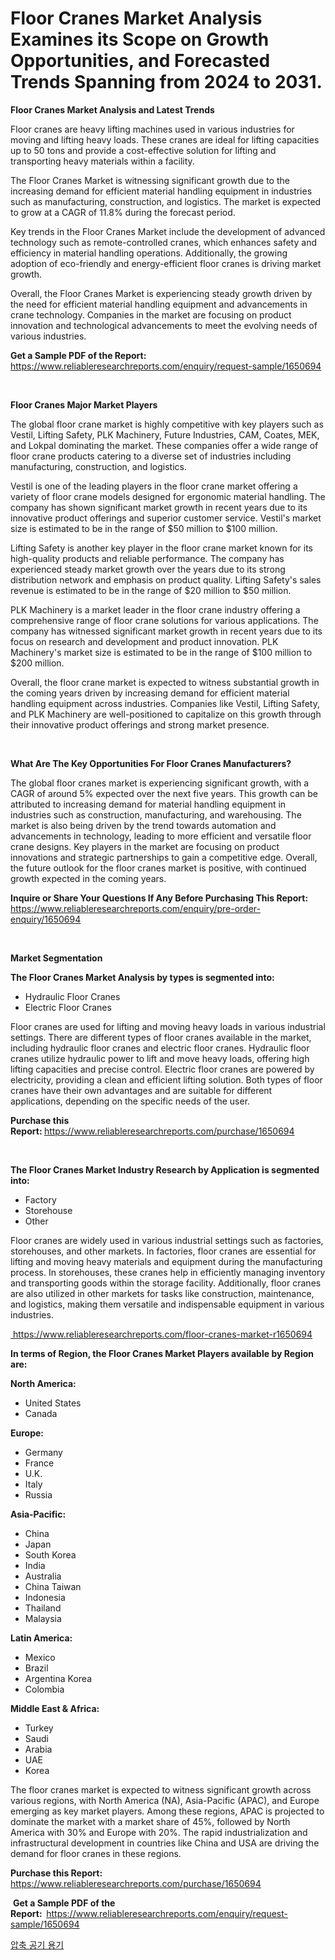 <p><h1>Floor Cranes Market Analysis Examines its Scope on Growth Opportunities, and Forecasted Trends Spanning from 2024 to 2031.</h1></p><p><strong>Floor Cranes Market Analysis and Latest Trends</strong></p>
<p><p>Floor cranes are heavy lifting machines used in various industries for moving and lifting heavy loads. These cranes are ideal for lifting capacities up to 50 tons and provide a cost-effective solution for lifting and transporting heavy materials within a facility.</p><p>The Floor Cranes Market is witnessing significant growth due to the increasing demand for efficient material handling equipment in industries such as manufacturing, construction, and logistics. The market is expected to grow at a CAGR of 11.8% during the forecast period.</p><p>Key trends in the Floor Cranes Market include the development of advanced technology such as remote-controlled cranes, which enhances safety and efficiency in material handling operations. Additionally, the growing adoption of eco-friendly and energy-efficient floor cranes is driving market growth.</p><p>Overall, the Floor Cranes Market is experiencing steady growth driven by the need for efficient material handling equipment and advancements in crane technology. Companies in the market are focusing on product innovation and technological advancements to meet the evolving needs of various industries.</p></p>
<p><strong>Get a Sample PDF of the Report:&nbsp;</strong> <a href="https://www.reliableresearchreports.com/enquiry/request-sample/1650694">https://www.reliableresearchreports.com/enquiry/request-sample/1650694</a></p>
<p>&nbsp;</p>
<p><strong>Floor Cranes Major Market Players</strong></p>
<p><p>The global floor crane market is highly competitive with key players such as Vestil, Lifting Safety, PLK Machinery, Future Industries, CAM, Coates, MEK, and Lokpal dominating the market. These companies offer a wide range of floor crane products catering to a diverse set of industries including manufacturing, construction, and logistics.</p><p>Vestil is one of the leading players in the floor crane market offering a variety of floor crane models designed for ergonomic material handling. The company has shown significant market growth in recent years due to its innovative product offerings and superior customer service. Vestil's market size is estimated to be in the range of $50 million to $100 million.</p><p>Lifting Safety is another key player in the floor crane market known for its high-quality products and reliable performance. The company has experienced steady market growth over the years due to its strong distribution network and emphasis on product quality. Lifting Safety's sales revenue is estimated to be in the range of $20 million to $50 million.</p><p>PLK Machinery is a market leader in the floor crane industry offering a comprehensive range of floor crane solutions for various applications. The company has witnessed significant market growth in recent years due to its focus on research and development and product innovation. PLK Machinery's market size is estimated to be in the range of $100 million to $200 million.</p><p>Overall, the floor crane market is expected to witness substantial growth in the coming years driven by increasing demand for efficient material handling equipment across industries. Companies like Vestil, Lifting Safety, and PLK Machinery are well-positioned to capitalize on this growth through their innovative product offerings and strong market presence.</p></p>
<p>&nbsp;</p>
<p><strong>What Are The Key Opportunities For Floor Cranes Manufacturers?</strong></p>
<p><p>The global floor cranes market is experiencing significant growth, with a CAGR of around 5% expected over the next five years. This growth can be attributed to increasing demand for material handling equipment in industries such as construction, manufacturing, and warehousing. The market is also being driven by the trend towards automation and advancements in technology, leading to more efficient and versatile floor crane designs. Key players in the market are focusing on product innovations and strategic partnerships to gain a competitive edge. Overall, the future outlook for the floor cranes market is positive, with continued growth expected in the coming years.</p></p>
<p><strong>Inquire or Share Your Questions If Any Before Purchasing This Report:</strong> <a href="https://www.reliableresearchreports.com/enquiry/pre-order-enquiry/1650694">https://www.reliableresearchreports.com/enquiry/pre-order-enquiry/1650694</a></p>
<p>&nbsp;</p>
<p><strong>Market Segmentation</strong></p>
<p><strong>The Floor Cranes Market Analysis by types is segmented into:</strong></p>
<p><ul><li>Hydraulic Floor Cranes</li><li>Electric Floor Cranes</li></ul></p>
<p><p>Floor cranes are used for lifting and moving heavy loads in various industrial settings. There are different types of floor cranes available in the market, including hydraulic floor cranes and electric floor cranes. Hydraulic floor cranes utilize hydraulic power to lift and move heavy loads, offering high lifting capacities and precise control. Electric floor cranes are powered by electricity, providing a clean and efficient lifting solution. Both types of floor cranes have their own advantages and are suitable for different applications, depending on the specific needs of the user.</p></p>
<p><strong>Purchase this Report:&nbsp;</strong><a href="https://www.reliableresearchreports.com/purchase/1650694">https://www.reliableresearchreports.com/purchase/1650694</a></p>
<p>&nbsp;</p>
<p><strong>The Floor Cranes Market Industry Research by Application is segmented into:</strong></p>
<p><ul><li>Factory</li><li>Storehouse</li><li>Other</li></ul></p>
<p><p>Floor cranes are widely used in various industrial settings such as factories, storehouses, and other markets. In factories, floor cranes are essential for lifting and moving heavy materials and equipment during the manufacturing process. In storehouses, these cranes help in efficiently managing inventory and transporting goods within the storage facility. Additionally, floor cranes are also utilized in other markets for tasks like construction, maintenance, and logistics, making them versatile and indispensable equipment in various industries.</p></p>
<p><a href="https://www.reliableresearchreports.com/floor-cranes-market-r1650694">&nbsp;https://www.reliableresearchreports.com/floor-cranes-market-r1650694</a></p>
<p><strong>In terms of Region, the Floor Cranes Market Players available by Region are:</strong></p>
<p>
    <p> <strong> North America: </strong>
        <ul>
            <li>United States</li>
            <li>Canada</li>
        </ul>
        </p> 
    <p> <strong> Europe: </strong>
        <ul>
            <li>Germany</li>
            <li>France</li>
            <li>U.K.</li>
            <li>Italy</li>
            <li>Russia</li>
        </ul>
        </p> 
    <p> <strong> Asia-Pacific: </strong>
        <ul>
            <li>China</li>
            <li>Japan</li>
            <li>South Korea</li>
            <li>India</li>
            <li>Australia</li>
            <li>China Taiwan</li>
            <li>Indonesia</li>
            <li>Thailand</li>
            <li>Malaysia</li>
        </ul>
        </p> 
    <p> <strong> Latin America: </strong>
        <ul>
            <li>Mexico</li>
            <li>Brazil</li>
            <li>Argentina Korea</li>
            <li>Colombia</li>
        </ul>
        </p> 
    <p> <strong> Middle East & Africa: </strong>
        <ul>
            <li>Turkey</li>
            <li>Saudi</li>
            <li>Arabia</li>
            <li>UAE</li>
            <li>Korea</li>
        </ul>
    </p>
    </p>
<p><p>The floor cranes market is expected to witness significant growth across various regions, with North America (NA), Asia-Pacific (APAC), and Europe emerging as key market players. Among these regions, APAC is projected to dominate the market with a market share of 45%, followed by North America with 30% and Europe with 20%. The rapid industrialization and infrastructural development in countries like China and USA are driving the demand for floor cranes in these regions.</p></p>
<p><strong>Purchase this Report: </strong><a href="https://www.reliableresearchreports.com/purchase/1650694">https://www.reliableresearchreports.com/purchase/1650694</a></p>
<p>&nbsp;<strong>Get a Sample PDF of the Report:&nbsp;&nbsp;</strong><a href="https://www.reliableresearchreports.com/enquiry/request-sample/1650694">https://www.reliableresearchreports.com/enquiry/request-sample/1650694</a></p>
<p><strong></strong></p>
<p><p><a href="https://github.com/vdhdwjyp90142/Market-Research-Report-List-1/blob/main/634483625406.md">압축 공기 용기</a></p></p>